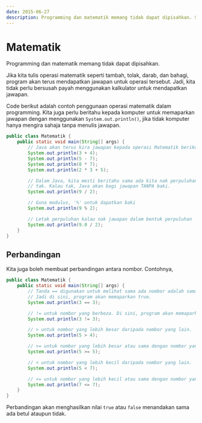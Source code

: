 ```yaml
---
date: 2015-06-27
description: Programming dan matematik memang tidak dapat dipisahkan. Sesuatu program akan terus membuat pengiraan jika mana-mana simbol matematik digunakan.
---
```


# Matematik

Programming dan matematik memang tidak dapat dipisahkan.

Jika kita tulis operasi matematik seperti tambah, tolak, darab, dan
bahagi, program akan terus mendapatkan jawapan untuk operasi tersebut.
Jadi, kita tidak perlu bersusah payah menggunakan kalkulator untuk
mendapatkan jawapan.

Code berikut adalah contoh penggunaan operasi matematik dalam
programming. Kita juga perlu beritahu kepada komputer untuk memaparkan
jawapan dengan menggunakan `System.out.println()`, jika tidak komputer
hanya mengira sahaja tanpa menulis jawapan.

```java
public class Matematik {
    public static void main(String[] args) {
        // Java akan terus kira jawapan kepada operasi Matematik berikut
        System.out.println(3 + 4);
        System.out.println(5 - 7);
        System.out.println(8 * 7);
        System.out.println(2 * 3 + 5);

        // Dalam Java, kita mesti beritahu sama ada kita nak perpuluhan atau
        // tak. Kalau tak, Java akan bagi jawapan TANPA baki.
        System.out.println(9 / 2);

        // Guna modulus, '%' untuk dapatkan baki
        System.out.println(9 % 2);

        // Letak perpuluhan kalau nak jawapan dalam bentuk perpuluhan
        System.out.println(9.0 / 2);
    }
}
```

## Perbandingan

Kita juga boleh membuat perbandingan antara nombor. Contohnya,

```java
public class Matematik {
    public static void main(String[] args) {
        // Tanda == digunakan untuk melihat sama ada nombor adalah sama.
        // Jadi di sini, program akan memaparkan true.
        System.out.println(3 == 3);

        // != untuk nombor yang berbeza. Di sini, program akan memaparkan false.
        System.out.println(3 != 3);

        // > untuk nombor yang lebih besar daripada nombor yang lain.
        System.out.println(5 > 4);

        // >= untuk nombor yang lebih besar atau sama dengan nombor yang lain.
        System.out.println(5 >= 5);

        // < untuk nombor yang lebih kecil daripada nombor yang lain.
        System.out.println(5 < 7);

        // <= untuk nombor yang lebih kecil atau sama dengan nombor yang lain.
        System.out.println(7 <= 7);
    }
}
```

Perbandingan akan menghasilkan nilai `true` atau `false` menandakan sama ada
betul ataupun tidak.
